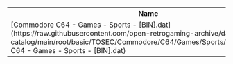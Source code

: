 <table>
<tr><th>Name</th><th>Size</th></tr>
<tr><td>[Commodore C64 - Games - Sports - [BIN].dat](https://raw.githubusercontent.com/open-retrogaming-archive/dat-catalog/main/root/basic/TOSEC/Commodore/C64/Games/Sports/[BIN]/Commodore C64 - Games - Sports - [BIN].dat)</td><td>2686</td></tr>
</table>
